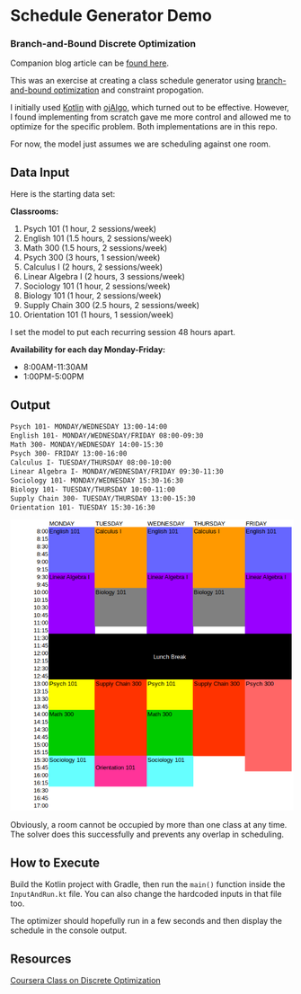 # Schedule Generator Demo
### Branch-and-Bound Discrete Optimization

Companion blog article can be [found here](http://tomstechnicalblog.blogspot.com/2018/02/linear-programming-with-kotlin-part-iii.html).

This was an exercise at creating a class schedule generator using [branch-and-bound optimization](https://en.wikipedia.org/wiki/Branch_and_bound) and constraint propogation. 

I initially used [Kotlin](http://kotlinlang.org/) with [ojAlgo](http://www.ojalgo.org/), which turned out to be effective. However, I found implementing from scratch gave me more control and allowed me to optimize for the specific problem. Both implementations are in this repo. 

For now, the model just assumes we are scheduling against one room.


## Data Input

Here is the starting data set:

**Classrooms:**

1) Psych 101 (1 hour, 2 sessions/week)
2) English 101 (1.5 hours, 2 sessions/week)
3) Math 300 (1.5 hours, 2 sessions/week)
4) Psych 300 (3 hours, 1 session/week)
5) Calculus I (2 hours, 2 sessions/week)
6) Linear Algebra I (2 hours, 3 sessions/week)
7) Sociology 101 (1 hour, 2 sessions/week)
8) Biology 101 (1 hour, 2 sessions/week)
9) Supply Chain 300 (2.5 hours, 2 sessions/week)
10) Orientation 101 (1 hours, 1 session/week)

I set the model to put each recurring session 48 hours apart.

**Availability for each day Monday-Friday:**

* 8:00AM-11:30AM
* 1:00PM-5:00PM

## Output

```
Psych 101- MONDAY/WEDNESDAY 13:00-14:00
English 101- MONDAY/WEDNESDAY/FRIDAY 08:00-09:30
Math 300- MONDAY/WEDNESDAY 14:00-15:30
Psych 300- FRIDAY 13:00-16:00
Calculus I- TUESDAY/THURSDAY 08:00-10:00
Linear Algebra I- MONDAY/WEDNESDAY/FRIDAY 09:30-11:30
Sociology 101- MONDAY/WEDNESDAY 15:30-16:30
Biology 101- TUESDAY/THURSDAY 10:00-11:00
Supply Chain 300- TUESDAY/THURSDAY 13:00-15:30
Orientation 101- TUESDAY 15:30-16:30
```

![](kotlin_from_scratch_solution/output.png)

Obviously, a room cannot be occupied by more than one class at any time. The solver does this successfully and prevents any overlap in scheduling. 


## How to Execute

Build the Kotlin project with Gradle, then run the `main()` function inside the `InputAndRun.kt` file. You can also change the hardcoded inputs in that file too.

The optimizer should hopefully run in a few seconds and then display the schedule in the console output. 


## Resources

[Coursera Class on Discrete Optimization](https://www.coursera.org/learn/discrete-optimization/home/welcome)